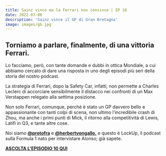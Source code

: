 ```yaml
---
title: Sainz vince ma la Ferrari non convince | EP 10
date: 2022-07-06
description: 'Sainz vince il GP di Gran Bretagna'
image: images/gb.jpg
---
```


## Torniamo a parlare, finalmente, di una vittoria Ferrari. 

Lo facciamo, però, con tante domande e dubbi in ottica Mondiale, a cui abbiamo cercato di dare una risposta in uno degli episodi più seri della storia del nostro podcast.

La strategia di Ferrari, dopo la Safety Car, infatti, non permette a Charles Leclerc di accorciare sensibilmente il distacco nei confronti di un Max Verstappen relegato alla settima posizione.

Non solo Ferrari, comunque, perché è stato un GP davvero bello e appassionante con tanti colpi di scena, non ultimo l’incredibile crash di Zhou, ma anche i primi punti di Mick, il ritorno alla competitività di Lewis, Latifi in Q3, e tante altre cose.

Noi siamo **[@protofra](https://www.instagram.com/protofra/?hl=it)** e **[@herbertvongallo.](https://www.instagram.com/herbertvongallo/?hl=it)** e questo è LockUp, il podcast sulla Formula 1 nato per intervistare Alonso; già sapete. 


**[ASCOLTA L'EPISODIO 10 QUI](https://open.spotify.com/episode/4o254RoblQZhqJvRNuyKv4?si=fbd3af983ca34f83)**